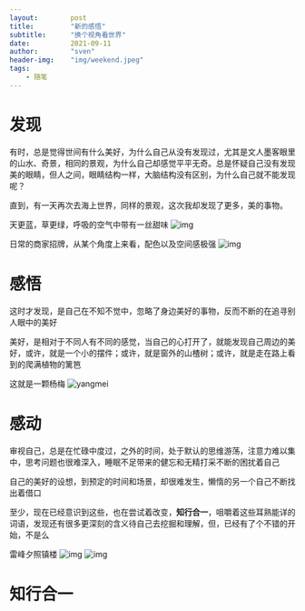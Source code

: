 ```yaml
---
layout:        post  
title:         "新的感悟"  
subtitle:      "换个视角看世界"  
date:          2021-09-11  
author:        "sven"  
header-img:    "img/weekend.jpeg"  
tags:
    - 随笔
---
```


# 发现 
有时，总是觉得世间有什么美好，为什么自己从没有发现过，尤其是文人墨客眼里的山水、奇景，相同的景观，为什么自己却感觉平平无奇。总是怀疑自己没有发现美的眼睛，但人之间，眼睛结构一样，大脑结构没有区别，为什么自己就不能发现呢？  

直到，有一天再次去海上世界，同样的景观，这次我却发现了更多，美的事物。  
 
天更蓝，草更绿，呼吸的空气中带有一丝甜味
![img](https://sven-blog.oss-cn-shanghai.aliyuncs.com/blog_img/IMG_2724.JPG)

日常的商家招牌，从某个角度上来看，配色以及空间感极强
![img](https://sven-blog.oss-cn-shanghai.aliyuncs.com/blog_img/IMG_2723.JPG)


# 感悟
这时才发现，是自己在不知不觉中，忽略了身边美好的事物，反而不断的在追寻别人眼中的美好  

美好，是相对于不同人有不同的感觉，当自己的心打开了，就能发现自己周边的美好，或许，就是一个小的摆件；或许，就是窗外的山楂树；或许，就是走在路上看到的爬满植物的篱笆

这就是一颗杨梅
![yangmei](https://sven-blog.oss-cn-shanghai.aliyuncs.com/blog_img/IMG_2681.JPG)

# 感动
审视自己，总是在忙碌中度过，之外的时间，处于默认的思维游荡，注意力难以集中，思考问题也很难深入，睡眠不足带来的健忘和无精打采不断的困扰着自己  

自己的美好的设想，到预定的时间和场景，却很难发生，懒惰的另一个自己不断找出着借口  

至少，现在已经意识到这些，也在尝试着改变，**知行合一**，咀嚼着这些耳熟能详的词语，发现还有很多更深刻的含义待自己去挖掘和理解，但，已经有了个不错的开始，不是么


雷峰夕照镇楼
![img](https://sven-blog.oss-cn-shanghai.aliyuncs.com/blog_img/IMG_2691.jpg)
![img](https://sven-blog.oss-cn-shanghai.aliyuncs.com/blog_img/IMG_2690.jpg)

# 知行合一
